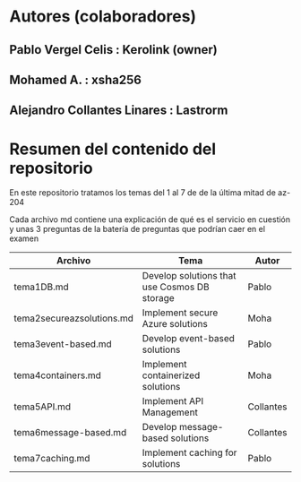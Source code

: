 # Autores (colaboradores)
## Pablo Vergel Celis : Kerolink (owner)
## Mohamed A. : xsha256
## Alejandro Collantes Linares : Lastrorm

# Resumen del contenido del repositorio

En este repositorio tratamos los temas del 1 al 7 de de la última mitad de az-204

Cada archivo md contiene una explicación de qué es el servicio en cuestión y unas 3 preguntas de la batería de preguntas que podrían caer en el examen



| Archivo          | Tema         | Autor          |
| ---------------- | ------------ | -------------- |
| tema1DB.md      | Develop solutions that use Cosmos DB storage          | Pablo          |
| tema2secureazsolutions.md | Implement secure Azure solutions | Moha          |
| tema3event-based.md     | Develop event-based solutions        | Pablo |
| tema4containers.md     | Implement containerized solutions        | Moha |
| tema5API.md  | Implement API Management    | Collantes          |
| tema6message-based.md | Develop message-based solutions     | Collantes         |
| tema7caching.md | Implement caching for solutions     | Pablo         |

